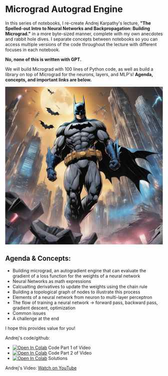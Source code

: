# **Micrograd Autograd Engine**

In this series of notebooks, I re-create Andrej Karpathy's lecture, **"The Spelled-out Intro to Neural Networks and Backpropagation: Building Micrograd."** in a more byte-sized manner, complete with my own anecdotes and rabbit hole dives. I separate concepts between notebooks so you can access multiple versions of the code throughout the lecture with different focuses in each notebook.

**No, none of this is written with GPT.**

We will build Micrograd with 100 lines of Python code, as well as build a library on top of Micrograd for the neurons, layers, and MLP's!
**Agenda, concepts, and important links are below.**

![](images/batman.jpeg)

## **Agenda & Concepts:**
- Building micrograd, an autogradient engine that can evaluate the gradient of a loss function for the weights of a neural network
- Neural Networks as math expressions
- Calcualting derivatives to update the weights using the chain rule
- Building a topological graph of nodes to illustrate this process
- Elements of a neural network from neuron to multi-layer perceptron
- The flow of training a neural network -> forward pass, backward pass, gradient descent, optimization
- Common issues
- A challenge at the end

I hope this provides value for you!

Andrej's code/github: 
- [![Open In Colab](https://colab.research.google.com/assets/colab-badge.svg)](https://colab.research.google.com/drive/1QNZHptdphzZ8BzlYdaRX2IylzONCo3sH?usp=sharing) Code Part 1 of Video
- [![Open In Colab](https://colab.research.google.com/assets/colab-badge.svg)](https://colab.research.google.com/drive/1rBHNN8qIrCGVIKMilnD-rFmKfMX_PRXa?usp=sharing) Code Part 2 of Video
- [![Open In Colab](https://colab.research.google.com/assets/colab-badge.svg)](https://colab.research.google.com/drive/1cLkwbDNcNGoZGDc_7Fepbt3BplCXT21w?usp=sharing) Solutions

Andrej's Video: [Watch on YouTube](https://www.youtube.com/watch?v=VMj-3S1tku0)
